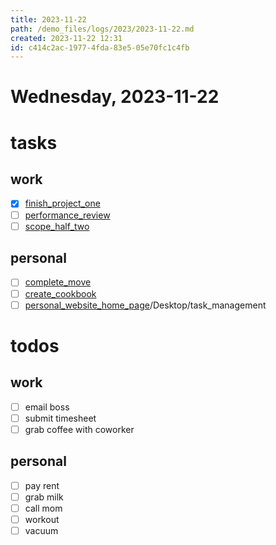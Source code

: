 ```yaml
---
title: 2023-11-22
path: /demo_files/logs/2023/2023-11-22.md
created: 2023-11-22 12:31
id: c414c2ac-1977-4fda-83e5-05e70fc1c4fb
---
```


# Wednesday, 2023-11-22

# tasks

## work

-[x] [finish_project_one](/demo_files/tasks/work/finish_project_one.md)  
-[ ] [performance_review](/Desktop/task_management/demo_files/tasks/work/performance_review.md)  
-[ ] [scope_half_two](/Desktop/task_management/demo_files/tasks/work/scope_half_two.md)

## personal

-[ ] [complete_move](/Desktop/task_management/demo_files/tasks/personal/complete_move.md)  
-[ ] [create_cookbook](/Desktop/task_management/demo_files/tasks/personal/create_cookbook.md)  
-[ ] [personal_website_home_page](/demo_files/tasks/personal/personal_website_home_page.md)/Desktop/task_management

# todos

## work

-[ ] email boss  
-[ ] submit timesheet  
-[ ] grab coffee with coworker

## personal

-[ ] pay rent  
-[ ] grab milk  
-[ ] call mom  
-[ ] workout  
-[ ] vacuum
